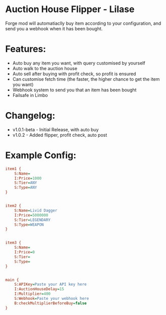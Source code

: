 <h1> Auction House Flipper - Lilase</h1>
Forge mod will automatiaclly buy item according to your configuration, and send you a webhook when it has been bought.

# Features:
- Auto buy any item you want, with query customised by yourself
- Auto walk to the auction house
- Auto sell after buying with profit check, so profit is ensured
- Can customise fetch time (the faster, the higher chance to get the item you want)
- Webhook system to send you that an item has been bought
- Failsafe in Limbo

# Changelog:
- v1.0.1-beta - Initial Release, with auto buy
- v1.0.2 - Added flipper, profit check, auto post

# Example Config:
```cfg
item1 {
    S:Name= 
    I:Price=1000
    S:Tier=ANY
    S:Type=ANY
}


item2 {
    S:Name=Livid Dagger
    I:Price=5000000
    S:Tier=LEGENDARY
    S:Type=WEAPON
}


item3 {
    S:Name=
    I:Price=0
    S:Tier=
    S:Type=
}


main {
    S:APIKey=Paste your API key here
    I:AuctionHouseDelay=15
    I:Multiplier=400
    S:Webhook=Paste your webhook here
    B:checkMultiplierBeforeBuy=false
}
```